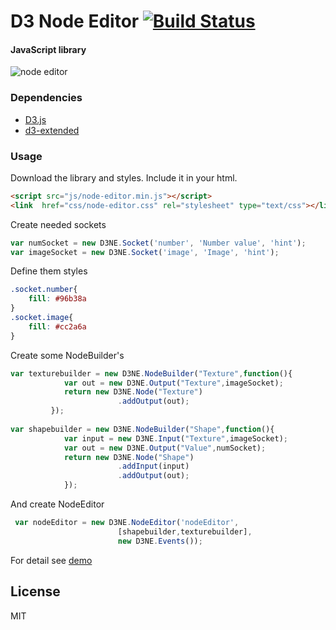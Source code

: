 D3 Node Editor [![Build Status](https://travis-ci.org/Ni55aN/D3-Node-editor.svg?branch=master)](https://travis-ci.org/Ni55aN/D3-Node-editor)
====
#### JavaScript library 
![node editor](https://codepen.io/Ni55aN/pen/jBEKBQ/image/large.png)

### Dependencies
  - [D3.js](https://github.com/d3/d3)
  - [d3-extended](https://github.com/wbkd/d3-extended)

### Usage
Download the library and styles. Include it in your html.
```html
<script src="js/node-editor.min.js"></script>
<link  href="css/node-editor.css" rel="stylesheet" type="text/css"></link>
```
Create needed sockets
```js
var numSocket = new D3NE.Socket('number', 'Number value', 'hint');
var imageSocket = new D3NE.Socket('image', 'Image', 'hint');
```
Define them styles
```css
.socket.number{
    fill: #96b38a
}
.socket.image{
    fill: #cc2a6a
}
```
Create some NodeBuilder's
```js
var texturebuilder = new D3NE.NodeBuilder("Texture",function(){
            var out = new D3NE.Output("Texture",imageSocket);
            return new D3NE.Node("Texture")
                        .addOutput(out);
         });
         
var shapebuilder = new D3NE.NodeBuilder("Shape",function(){
            var input = new D3NE.Input("Texture",imageSocket);
            var out = new D3NE.Output("Value",numSocket);
            return new D3NE.Node("Shape")
            	    	.addInput(input)
                        .addOutput(out);			
            });
```
And create NodeEditor
```js
 var nodeEditor = new D3NE.NodeEditor('nodeEditor', 
                        [shapebuilder,texturebuilder],
                        new D3NE.Events());
```
For detail see [demo](https://codepen.io/Ni55aN/pen/jBEKBQ)


License
----
MIT